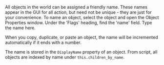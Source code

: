 All objects in the world can be assigned a friendly name. These names appear in the GUI for all action, but need not be unique - they are just for your convenience. To name an object, select the object and open the Object Properties window. Under the 'Flags' heading, find the 'name' field. Type the name here. 

When you copy, duplicate, or paste an object, the name will be incremented automatically if it ends with a number.

The name is stored in the `DisplayName` property of an object. From script, all objects are indexed by name under `this.children_by_name`.